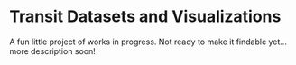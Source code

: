 # Transit Datasets and Visualizations

A fun little project of works in progress. Not ready to make it findable yet... more description soon!
